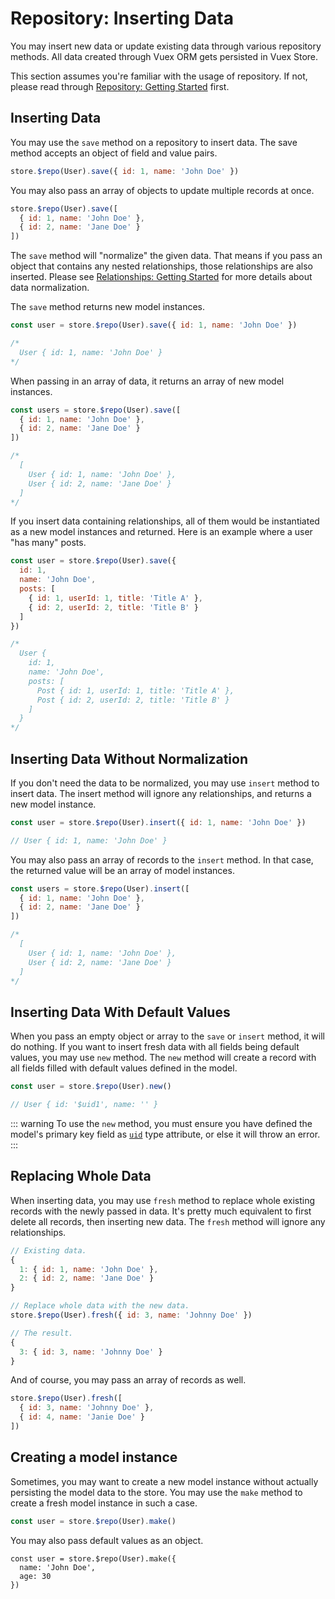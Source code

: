 # Repository: Inserting Data

You may insert new data or update existing data through various repository methods. All data created through Vuex ORM gets persisted in Vuex Store.

This section assumes you're familiar with the usage of repository. If not, please read through [Repository: Getting Started](./getting-started) first.

## Inserting Data

You may use the `save` method on a repository to insert data. The save method accepts an object of field and value pairs.

```js
store.$repo(User).save({ id: 1, name: 'John Doe' })
```

You may also pass an array of objects to update multiple records at once.

```js
store.$repo(User).save([
  { id: 1, name: 'John Doe' },
  { id: 2, name: 'Jane Doe' }
])
```

The `save` method will "normalize" the given data. That means if you pass an object that contains any nested relationships, those relationships are also inserted. Please see [Relationships: Getting Started](../relationships/getting-started.md#inserting-relationships) for more details about data normalization.

The `save` method returns new model instances.

```js
const user = store.$repo(User).save({ id: 1, name: 'John Doe' })

/*
  User { id: 1, name: 'John Doe' }
*/
```

When passing in an array of data, it returns an array of new model instances.

```js
const users = store.$repo(User).save([
  { id: 1, name: 'John Doe' },
  { id: 2, name: 'Jane Doe' }
])

/*
  [
    User { id: 1, name: 'John Doe' },
    User { id: 2, name: 'Jane Doe' }
  ]
*/
```

If you insert data containing relationships, all of them would be instantiated as a new model instances and returned. Here is an example where a user "has many" posts.

```js
const user = store.$repo(User).save({
  id: 1,
  name: 'John Doe',
  posts: [
    { id: 1, userId: 1, title: 'Title A' },
    { id: 2, userId: 2, title: 'Title B' }
  ]
})

/*
  User {
    id: 1,
    name: 'John Doe',
    posts: [
      Post { id: 1, userId: 1, title: 'Title A' },
      Post { id: 2, userId: 2, title: 'Title B' }
    ]
  }
*/
```

## Inserting Data Without Normalization

If you don't need the data to be normalized, you may use `insert` method to insert data. The insert method will ignore any relationships, and returns a new model instance.

```js
const user = store.$repo(User).insert({ id: 1, name: 'John Doe' })

// User { id: 1, name: 'John Doe' }
```

You may also pass an array of records to the `insert` method. In that case, the returned value will be an array of model instances.

```js
const users = store.$repo(User).insert([
  { id: 1, name: 'John Doe' },
  { id: 2, name: 'Jane Doe' }
])

/*
  [
    User { id: 1, name: 'John Doe' },
    User { id: 2, name: 'Jane Doe' }
  ]
*/
```

## Inserting Data With Default Values

When you pass an empty object or array to the `save` or `insert` method, it will do nothing. If you want to insert fresh data with all fields being default values, you may use `new` method. The `new` method will create a record with all fields filled with default values defined in the model.

```js
const user = store.$repo(User).new()

// User { id: '$uid1', name: '' }
```

::: warning
To use the `new` method, you must ensure you have defined the model's primary key field as [`uid`](../model/getting-started.md#uid-type) type attribute, or else it will throw an error.
:::

## Replacing Whole Data

When inserting data, you may use `fresh` method to replace whole existing records with the newly passed in data. It's pretty much equivalent to first delete all records, then inserting new data. The `fresh` method will ignore any relationships.

```js
// Existing data.
{
  1: { id: 1, name: 'John Doe' },
  2: { id: 2, name: 'Jane Doe' }
}

// Replace whole data with the new data.
store.$repo(User).fresh({ id: 3, name: 'Johnny Doe' })

// The result.
{
  3: { id: 3, name: 'Johnny Doe' }
}
```

And of course, you may pass an array of records as well.

```js
store.$repo(User).fresh([
  { id: 3, name: 'Johnny Doe' },
  { id: 4, name: 'Janie Doe' }
])
```

## Creating a model instance

Sometimes, you may want to create a new model instance without actually persisting the model data to the store. You may use the `make` method to create a fresh model instance in such a case.

```js
const user = store.$repo(User).make()
```

You may also pass default values as an object.

```tsx
const user = store.$repo(User).make({
  name: 'John Doe',
  age: 30
})
```
